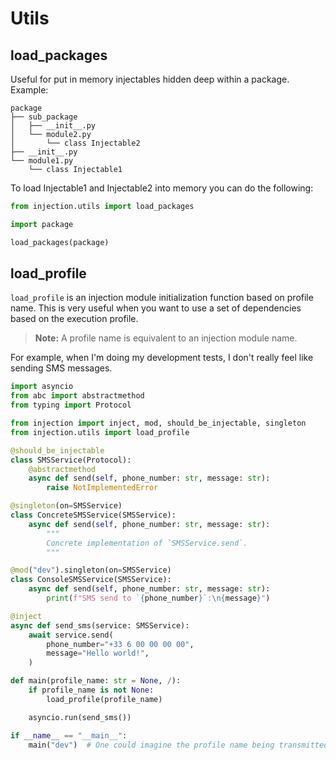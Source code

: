 # Utils

## load_packages

Useful for put in memory injectables hidden deep within a package. Example:

```
package
├── sub_package
│   ├── __init__.py
│   └── module2.py
│       └── class Injectable2
├── __init__.py
└── module1.py
    └── class Injectable1
```

To load Injectable1 and Injectable2 into memory you can do the following:

```python
from injection.utils import load_packages

import package

load_packages(package)
```

## load_profile

`load_profile` is an injection module initialization function based on profile name.
This is very useful when you want to use a set of dependencies based on the execution profile.

> **Note:** A profile name is equivalent to an injection module name.

For example, when I'm doing my development tests, I don't really feel like sending SMS messages.

```python
import asyncio
from abc import abstractmethod
from typing import Protocol

from injection import inject, mod, should_be_injectable, singleton
from injection.utils import load_profile

@should_be_injectable
class SMSService(Protocol):
    @abstractmethod
    async def send(self, phone_number: str, message: str):
        raise NotImplementedError

@singleton(on=SMSService)
class ConcreteSMSService(SMSService):
    async def send(self, phone_number: str, message: str):
        """
        Concrete implementation of `SMSService.send`.
        """

@mod("dev").singleton(on=SMSService)
class ConsoleSMSService(SMSService):
    async def send(self, phone_number: str, message: str):
        print(f"SMS send to `{phone_number}`:\n{message}")

@inject
async def send_sms(service: SMSService):
    await service.send(
        phone_number="+33 6 00 00 00 00",
        message="Hello world!",
    )

def main(profile_name: str = None, /):
    if profile_name is not None:
        load_profile(profile_name)

    asyncio.run(send_sms())

if __name__ == "__main__":
    main("dev")  # One could imagine the profile name being transmitted via an environment variable or CLI parameter
```
